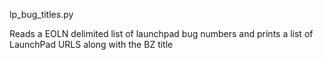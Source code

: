 lp\_bug\_titles.py

Reads a EOLN delimited list of launchpad bug numbers and prints a list of LaunchPad URLS along with the BZ title
